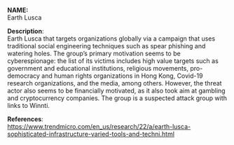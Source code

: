 **NAME:**  
Earth Lusca  
  
**Description**:   
Earth Lusca that targets organizations globally via a campaign that uses traditional social engineering techniques such as spear phishing and watering holes. The group’s primary motivation seems to be cyberespionage: the list of its victims includes high value targets such as government and educational institutions, religious movements, pro-democracy and human rights organizations in Hong Kong, Covid-19 research organizations, and the media, among others. However, the threat actor also seems to be financially motivated, as it also took aim at gambling and cryptocurrency companies. The group is a suspected attack group with links to Winnti.
  
**References**:  
https://www.trendmicro.com/en_us/research/22/a/earth-lusca-sophisticated-infrastructure-varied-tools-and-techni.html
